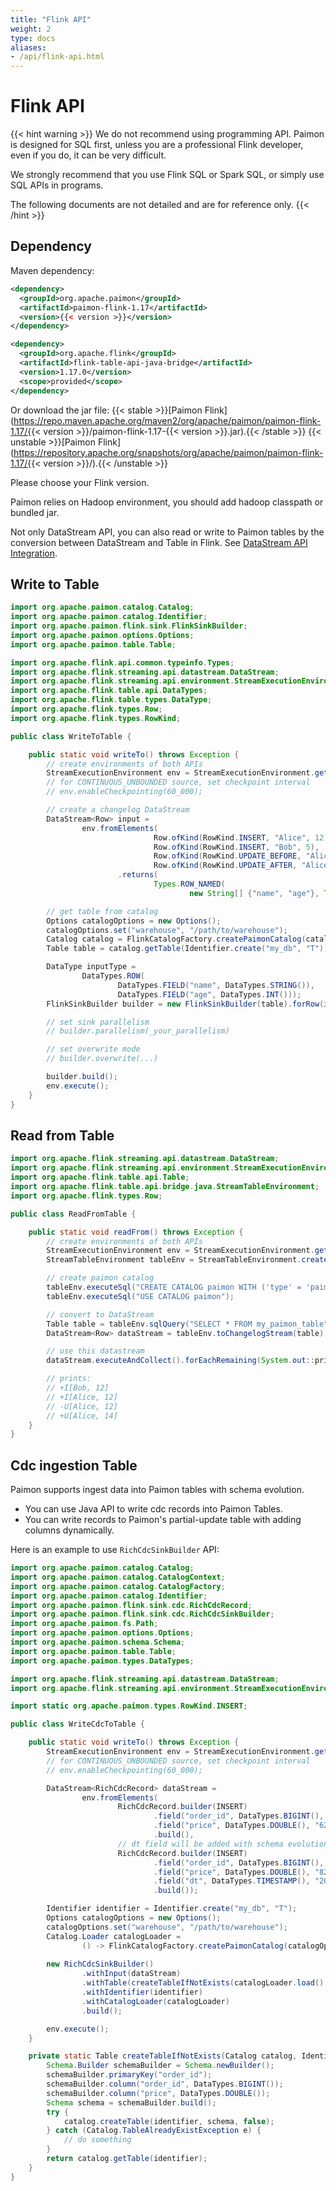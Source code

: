```yaml
---
title: "Flink API"
weight: 2
type: docs
aliases:
- /api/flink-api.html
---
```

<!--
Licensed to the Apache Software Foundation (ASF) under one
or more contributor license agreements.  See the NOTICE file
distributed with this work for additional information
regarding copyright ownership.  The ASF licenses this file
to you under the Apache License, Version 2.0 (the
"License"); you may not use this file except in compliance
with the License.  You may obtain a copy of the License at

  http://www.apache.org/licenses/LICENSE-2.0

Unless required by applicable law or agreed to in writing,
software distributed under the License is distributed on an
"AS IS" BASIS, WITHOUT WARRANTIES OR CONDITIONS OF ANY
KIND, either express or implied.  See the License for the
specific language governing permissions and limitations
under the License.
-->

# Flink API

{{< hint warning >}}
We do not recommend using programming API. Paimon is designed for SQL first, unless you are a professional Flink developer, even if you do, it can be very difficult.

We strongly recommend that you use Flink SQL or Spark SQL, or simply use SQL APIs in programs.

The following documents are not detailed and are for reference only.
{{< /hint >}}

## Dependency

Maven dependency:

```xml
<dependency>
  <groupId>org.apache.paimon</groupId>
  <artifactId>paimon-flink-1.17</artifactId>
  <version>{{< version >}}</version>
</dependency>

<dependency>
  <groupId>org.apache.flink</groupId>
  <artifactId>flink-table-api-java-bridge</artifactId>
  <version>1.17.0</version>
  <scope>provided</scope>
</dependency>
```

Or download the jar file:
{{< stable >}}[Paimon Flink](https://repo.maven.apache.org/maven2/org/apache/paimon/paimon-flink-1.17/{{< version >}}/paimon-flink-1.17-{{< version >}}.jar).{{< /stable >}}
{{< unstable >}}[Paimon Flink](https://repository.apache.org/snapshots/org/apache/paimon/paimon-flink-1.17/{{< version >}}/).{{< /unstable >}}

Please choose your Flink version.

Paimon relies on Hadoop environment, you should add hadoop classpath or bundled jar.

Not only DataStream API, you can also read or write to Paimon tables by the conversion between DataStream and Table in Flink.
See [DataStream API Integration](https://nightlies.apache.org/flink/flink-docs-stable/docs/dev/table/data_stream_api/).

## Write to Table 

```java
import org.apache.paimon.catalog.Catalog;
import org.apache.paimon.catalog.Identifier;
import org.apache.paimon.flink.sink.FlinkSinkBuilder;
import org.apache.paimon.options.Options;
import org.apache.paimon.table.Table;

import org.apache.flink.api.common.typeinfo.Types;
import org.apache.flink.streaming.api.datastream.DataStream;
import org.apache.flink.streaming.api.environment.StreamExecutionEnvironment;
import org.apache.flink.table.api.DataTypes;
import org.apache.flink.table.types.DataType;
import org.apache.flink.types.Row;
import org.apache.flink.types.RowKind;

public class WriteToTable {

    public static void writeTo() throws Exception {
        // create environments of both APIs
        StreamExecutionEnvironment env = StreamExecutionEnvironment.getExecutionEnvironment();
        // for CONTINUOUS_UNBOUNDED source, set checkpoint interval
        // env.enableCheckpointing(60_000);

        // create a changelog DataStream
        DataStream<Row> input =
                env.fromElements(
                                Row.ofKind(RowKind.INSERT, "Alice", 12),
                                Row.ofKind(RowKind.INSERT, "Bob", 5),
                                Row.ofKind(RowKind.UPDATE_BEFORE, "Alice", 12),
                                Row.ofKind(RowKind.UPDATE_AFTER, "Alice", 100))
                        .returns(
                                Types.ROW_NAMED(
                                        new String[] {"name", "age"}, Types.STRING, Types.INT));

        // get table from catalog
        Options catalogOptions = new Options();
        catalogOptions.set("warehouse", "/path/to/warehouse");
        Catalog catalog = FlinkCatalogFactory.createPaimonCatalog(catalogOptions);
        Table table = catalog.getTable(Identifier.create("my_db", "T"));

        DataType inputType =
                DataTypes.ROW(
                        DataTypes.FIELD("name", DataTypes.STRING()),
                        DataTypes.FIELD("age", DataTypes.INT()));
        FlinkSinkBuilder builder = new FlinkSinkBuilder(table).forRow(input, inputType);

        // set sink parallelism
        // builder.parallelism(_your_parallelism)

        // set overwrite mode
        // builder.overwrite(...)

        builder.build();
        env.execute();
    }
}
```

## Read from Table

```java
import org.apache.flink.streaming.api.datastream.DataStream;
import org.apache.flink.streaming.api.environment.StreamExecutionEnvironment;
import org.apache.flink.table.api.Table;
import org.apache.flink.table.api.bridge.java.StreamTableEnvironment;
import org.apache.flink.types.Row;

public class ReadFromTable {

    public static void readFrom() throws Exception {
        // create environments of both APIs
        StreamExecutionEnvironment env = StreamExecutionEnvironment.getExecutionEnvironment();
        StreamTableEnvironment tableEnv = StreamTableEnvironment.create(env);

        // create paimon catalog
        tableEnv.executeSql("CREATE CATALOG paimon WITH ('type' = 'paimon', 'warehouse'='...')");
        tableEnv.executeSql("USE CATALOG paimon");

        // convert to DataStream
        Table table = tableEnv.sqlQuery("SELECT * FROM my_paimon_table");
        DataStream<Row> dataStream = tableEnv.toChangelogStream(table);

        // use this datastream
        dataStream.executeAndCollect().forEachRemaining(System.out::println);

        // prints:
        // +I[Bob, 12]
        // +I[Alice, 12]
        // -U[Alice, 12]
        // +U[Alice, 14]
    }
}
```

## Cdc ingestion Table

Paimon supports ingest data into Paimon tables with schema evolution.
- You can use Java API to write cdc records into Paimon Tables.
- You can write records to Paimon's partial-update table with adding columns dynamically.

Here is an example to use `RichCdcSinkBuilder` API:

```java
import org.apache.paimon.catalog.Catalog;
import org.apache.paimon.catalog.CatalogContext;
import org.apache.paimon.catalog.CatalogFactory;
import org.apache.paimon.catalog.Identifier;
import org.apache.paimon.flink.sink.cdc.RichCdcRecord;
import org.apache.paimon.flink.sink.cdc.RichCdcSinkBuilder;
import org.apache.paimon.fs.Path;
import org.apache.paimon.options.Options;
import org.apache.paimon.schema.Schema;
import org.apache.paimon.table.Table;
import org.apache.paimon.types.DataTypes;

import org.apache.flink.streaming.api.datastream.DataStream;
import org.apache.flink.streaming.api.environment.StreamExecutionEnvironment;

import static org.apache.paimon.types.RowKind.INSERT;

public class WriteCdcToTable {

    public static void writeTo() throws Exception {
        StreamExecutionEnvironment env = StreamExecutionEnvironment.getExecutionEnvironment();
        // for CONTINUOUS_UNBOUNDED source, set checkpoint interval
        // env.enableCheckpointing(60_000);

        DataStream<RichCdcRecord> dataStream =
                env.fromElements(
                        RichCdcRecord.builder(INSERT)
                                .field("order_id", DataTypes.BIGINT(), "123")
                                .field("price", DataTypes.DOUBLE(), "62.2")
                                .build(),
                        // dt field will be added with schema evolution
                        RichCdcRecord.builder(INSERT)
                                .field("order_id", DataTypes.BIGINT(), "245")
                                .field("price", DataTypes.DOUBLE(), "82.1")
                                .field("dt", DataTypes.TIMESTAMP(), "2023-06-12 20:21:12")
                                .build());

        Identifier identifier = Identifier.create("my_db", "T");
        Options catalogOptions = new Options();
        catalogOptions.set("warehouse", "/path/to/warehouse");
        Catalog.Loader catalogLoader = 
                () -> FlinkCatalogFactory.createPaimonCatalog(catalogOptions);
        
        new RichCdcSinkBuilder()
                .withInput(dataStream)
                .withTable(createTableIfNotExists(catalogLoader.load(), identifier))
                .withIdentifier(identifier)
                .withCatalogLoader(catalogLoader)
                .build();

        env.execute();
    }

    private static Table createTableIfNotExists(Catalog catalog, Identifier identifier) throws Exception {
        Schema.Builder schemaBuilder = Schema.newBuilder();
        schemaBuilder.primaryKey("order_id");
        schemaBuilder.column("order_id", DataTypes.BIGINT());
        schemaBuilder.column("price", DataTypes.DOUBLE());
        Schema schema = schemaBuilder.build();
        try {
            catalog.createTable(identifier, schema, false);
        } catch (Catalog.TableAlreadyExistException e) {
            // do something
        }
        return catalog.getTable(identifier);
    }
}
```